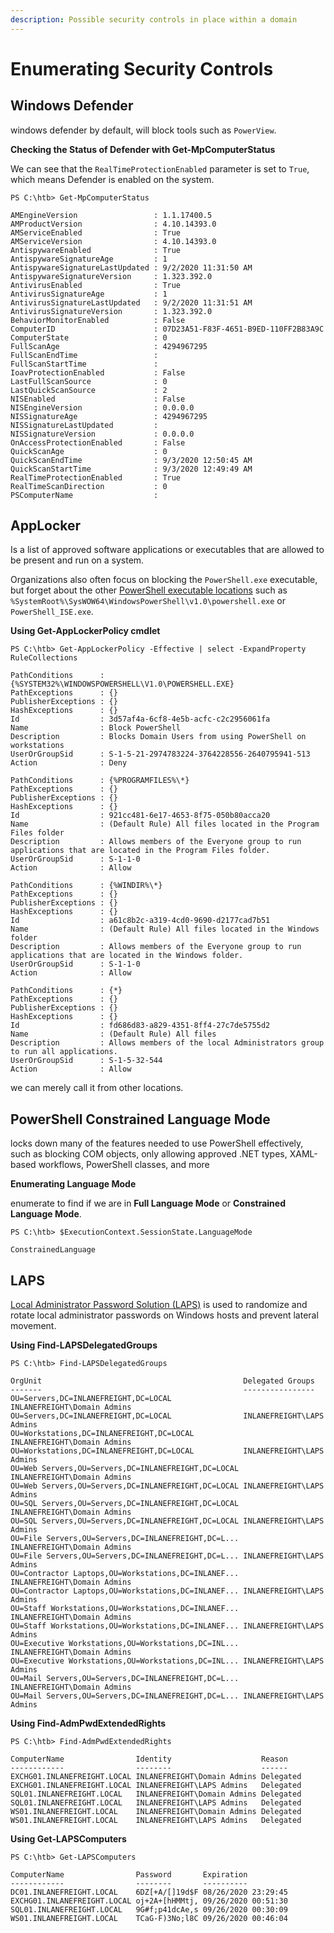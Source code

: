 ```yaml
---
description: Possible security controls in place within a domain
---
```


# Enumerating Security Controls

## Windows Defender

windows defender by default, will block tools such as `PowerView`.

**Checking the Status of Defender with Get-MpComputerStatus**

We can see that the `RealTimeProtectionEnabled` parameter is set to `True`, which means Defender is enabled on the system.

```powershell-session
PS C:\htb> Get-MpComputerStatus

AMEngineVersion                 : 1.1.17400.5
AMProductVersion                : 4.10.14393.0
AMServiceEnabled                : True
AMServiceVersion                : 4.10.14393.0
AntispywareEnabled              : True
AntispywareSignatureAge         : 1
AntispywareSignatureLastUpdated : 9/2/2020 11:31:50 AM
AntispywareSignatureVersion     : 1.323.392.0
AntivirusEnabled                : True
AntivirusSignatureAge           : 1
AntivirusSignatureLastUpdated   : 9/2/2020 11:31:51 AM
AntivirusSignatureVersion       : 1.323.392.0
BehaviorMonitorEnabled          : False
ComputerID                      : 07D23A51-F83F-4651-B9ED-110FF2B83A9C
ComputerState                   : 0
FullScanAge                     : 4294967295
FullScanEndTime                 :
FullScanStartTime               :
IoavProtectionEnabled           : False
LastFullScanSource              : 0
LastQuickScanSource             : 2
NISEnabled                      : False
NISEngineVersion                : 0.0.0.0
NISSignatureAge                 : 4294967295
NISSignatureLastUpdated         :
NISSignatureVersion             : 0.0.0.0
OnAccessProtectionEnabled       : False
QuickScanAge                    : 0
QuickScanEndTime                : 9/3/2020 12:50:45 AM
QuickScanStartTime              : 9/3/2020 12:49:49 AM
RealTimeProtectionEnabled       : True
RealTimeScanDirection           : 0
PSComputerName                  :
```

## AppLocker

Is a list of approved software applications or executables that are allowed to be present and run on a system.

Organizations also often focus on blocking the `PowerShell.exe` executable, but forget about the other [PowerShell executable locations](https://www.powershelladmin.com/wiki/PowerShell\_Executables\_File\_System\_Locations) such as `%SystemRoot%\SysWOW64\WindowsPowerShell\v1.0\powershell.exe` or `PowerShell_ISE.exe`.

**Using Get-AppLockerPolicy cmdlet**

```powershell-session
PS C:\htb> Get-AppLockerPolicy -Effective | select -ExpandProperty RuleCollections

PathConditions      : {%SYSTEM32%\WINDOWSPOWERSHELL\V1.0\POWERSHELL.EXE}
PathExceptions      : {}
PublisherExceptions : {}
HashExceptions      : {}
Id                  : 3d57af4a-6cf8-4e5b-acfc-c2c2956061fa
Name                : Block PowerShell
Description         : Blocks Domain Users from using PowerShell on workstations
UserOrGroupSid      : S-1-5-21-2974783224-3764228556-2640795941-513
Action              : Deny

PathConditions      : {%PROGRAMFILES%\*}
PathExceptions      : {}
PublisherExceptions : {}
HashExceptions      : {}
Id                  : 921cc481-6e17-4653-8f75-050b80acca20
Name                : (Default Rule) All files located in the Program Files folder
Description         : Allows members of the Everyone group to run applications that are located in the Program Files folder.
UserOrGroupSid      : S-1-1-0
Action              : Allow

PathConditions      : {%WINDIR%\*}
PathExceptions      : {}
PublisherExceptions : {}
HashExceptions      : {}
Id                  : a61c8b2c-a319-4cd0-9690-d2177cad7b51
Name                : (Default Rule) All files located in the Windows folder
Description         : Allows members of the Everyone group to run applications that are located in the Windows folder.
UserOrGroupSid      : S-1-1-0
Action              : Allow

PathConditions      : {*}
PathExceptions      : {}
PublisherExceptions : {}
HashExceptions      : {}
Id                  : fd686d83-a829-4351-8ff4-27c7de5755d2
Name                : (Default Rule) All files
Description         : Allows members of the local Administrators group to run all applications.
UserOrGroupSid      : S-1-5-32-544
Action              : Allow
```

we can merely call it from other locations.

## PowerShell Constrained Language Mode

locks down many of the features needed to use PowerShell effectively, such as blocking COM objects, only allowing approved .NET types, XAML-based workflows, PowerShell classes, and more

**Enumerating Language Mode**

enumerate to find if we are in **Full Language Mode** or **Constrained Language Mode**.

```powershell-session
PS C:\htb> $ExecutionContext.SessionState.LanguageMode

ConstrainedLanguage
```

## LAPS

[Local Administrator Password Solution (LAPS)](https://www.microsoft.com/en-us/download/details.aspx?id=46899) is used to randomize and rotate local administrator passwords on Windows hosts and prevent lateral movement.

**Using Find-LAPSDelegatedGroups**

```powershell-session
PS C:\htb> Find-LAPSDelegatedGroups

OrgUnit                                             Delegated Groups
-------                                             ----------------
OU=Servers,DC=INLANEFREIGHT,DC=LOCAL                INLANEFREIGHT\Domain Admins
OU=Servers,DC=INLANEFREIGHT,DC=LOCAL                INLANEFREIGHT\LAPS Admins
OU=Workstations,DC=INLANEFREIGHT,DC=LOCAL           INLANEFREIGHT\Domain Admins
OU=Workstations,DC=INLANEFREIGHT,DC=LOCAL           INLANEFREIGHT\LAPS Admins
OU=Web Servers,OU=Servers,DC=INLANEFREIGHT,DC=LOCAL INLANEFREIGHT\Domain Admins
OU=Web Servers,OU=Servers,DC=INLANEFREIGHT,DC=LOCAL INLANEFREIGHT\LAPS Admins
OU=SQL Servers,OU=Servers,DC=INLANEFREIGHT,DC=LOCAL INLANEFREIGHT\Domain Admins
OU=SQL Servers,OU=Servers,DC=INLANEFREIGHT,DC=LOCAL INLANEFREIGHT\LAPS Admins
OU=File Servers,OU=Servers,DC=INLANEFREIGHT,DC=L... INLANEFREIGHT\Domain Admins
OU=File Servers,OU=Servers,DC=INLANEFREIGHT,DC=L... INLANEFREIGHT\LAPS Admins
OU=Contractor Laptops,OU=Workstations,DC=INLANEF... INLANEFREIGHT\Domain Admins
OU=Contractor Laptops,OU=Workstations,DC=INLANEF... INLANEFREIGHT\LAPS Admins
OU=Staff Workstations,OU=Workstations,DC=INLANEF... INLANEFREIGHT\Domain Admins
OU=Staff Workstations,OU=Workstations,DC=INLANEF... INLANEFREIGHT\LAPS Admins
OU=Executive Workstations,OU=Workstations,DC=INL... INLANEFREIGHT\Domain Admins
OU=Executive Workstations,OU=Workstations,DC=INL... INLANEFREIGHT\LAPS Admins
OU=Mail Servers,OU=Servers,DC=INLANEFREIGHT,DC=L... INLANEFREIGHT\Domain Admins
OU=Mail Servers,OU=Servers,DC=INLANEFREIGHT,DC=L... INLANEFREIGHT\LAPS Admins
```

**Using Find-AdmPwdExtendedRights**

```powershell-session
PS C:\htb> Find-AdmPwdExtendedRights

ComputerName                Identity                    Reason
------------                --------                    ------
EXCHG01.INLANEFREIGHT.LOCAL INLANEFREIGHT\Domain Admins Delegated
EXCHG01.INLANEFREIGHT.LOCAL INLANEFREIGHT\LAPS Admins   Delegated
SQL01.INLANEFREIGHT.LOCAL   INLANEFREIGHT\Domain Admins Delegated
SQL01.INLANEFREIGHT.LOCAL   INLANEFREIGHT\LAPS Admins   Delegated
WS01.INLANEFREIGHT.LOCAL    INLANEFREIGHT\Domain Admins Delegated
WS01.INLANEFREIGHT.LOCAL    INLANEFREIGHT\LAPS Admins   Delegated
```

**Using Get-LAPSComputers**

```powershell-session
PS C:\htb> Get-LAPSComputers

ComputerName                Password       Expiration
------------                --------       ----------
DC01.INLANEFREIGHT.LOCAL    6DZ[+A/[]19d$F 08/26/2020 23:29:45
EXCHG01.INLANEFREIGHT.LOCAL oj+2A+[hHMMtj, 09/26/2020 00:51:30
SQL01.INLANEFREIGHT.LOCAL   9G#f;p41dcAe,s 09/26/2020 00:30:09
WS01.INLANEFREIGHT.LOCAL    TCaG-F)3No;l8C 09/26/2020 00:46:04
```







